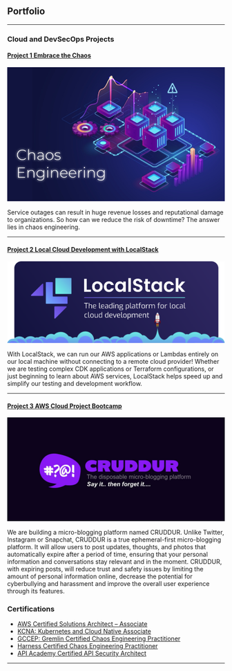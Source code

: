 ## Portfolio

---

### Cloud and DevSecOps Projects

#### [Project 1 Embrace the Chaos](/chaos_page)
<img src="images/Chaos-Engineering-1.jpg?raw=true" width="1000">

Service outages can result in huge revenue losses and reputational damage to organizations. So how can we reduce the risk of downtime? The answer lies in chaos engineering.

---

#### [Project 2 Local Cloud Development with LocalStack](https://hashnode.localstack.cloud/smooth-transition-from-aws-to-localstack-for-your-dev-environment)
<img src="images/localstack-banner.svg?raw=true" width="1000">

With LocalStack, we can run our AWS applications or Lambdas entirely on our local machine without connecting to a remote cloud provider! Whether we are testing complex CDK applications or Terraform configurations, or just beginning to learn about AWS services, LocalStack helps speed up and simplify our testing and development workflow.

---

#### [Project 3 AWS Cloud Project Bootcamp](https://github.com/madhusudhanbn/aws-bootcamp-cruddur-2023)
<img src="images/cruddur-banner.jpg" width="1000">

We are building a micro-blogging platform named CRUDDUR. Unlike Twitter, Instagram or Snapchat, CRUDDUR is a true ephemeral-first micro-blogging platform. It will allow users to post updates, thoughts, and photos that automatically expire after a period of time, ensuring that your personal information and conversations stay relevant and in the moment. CRUDDUR, with expiring posts, will reduce trust and safety issues by limiting the amount of personal information online, decrease the potential for cyberbullying and harassment and improve the overall user experience through its features.


### Certifications 
- [AWS Certified Solutions Architect – Associate](https://www.credly.com/badges/e0077a91-70d2-4b9f-aaa4-7dc2dcca3791?source=linked_in_profile)
- [KCNA: Kubernetes and Cloud Native Associate](https://www.credly.com/badges/14855628-10a6-4f92-bbd5-efbaff717b26/linked_in_profile)
- [GCCEP: Gremlin Certified Chaos Engineering Practitioner](https://www.credential.net/7cf8178e-b617-4983-806e-41acd2862d6e)
- [Harness Certified Chaos Engineering Practitioner](https://verify.skilljar.com/c/2rj4nf9j42bj)
- [API Academy Certified API Security Architect](pdf/api-security-architect.pdf)

---
<!-- 
[Project 2 Title](/pdf/sample_presentation.pdf)
<img src="images/dummy_thumbnail.jpg?raw=true"/>

---
[Project 3 Title](http://example.com/)
<img src="images/dummy_thumbnail.jpg?raw=true"/>

---

### Cloud Projects

- [Project 1 Title](http://example.com/)
- [Project 2 Title](http://example.com/)
- [Project 3 Title](http://example.com/)
- [Project 4 Title](http://example.com/)
- [Project 5 Title](http://example.com/) -->
